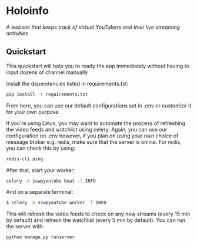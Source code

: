 # Holoinfo
_A website that keeps track of virtual YouTubers and their live streaming activities_

## Quickstart
This quickstart will help you to ready the app immediately without having to input dozens of channel manually

Install the dependencies listed in requirements.txt:
```bash
pip install -r requirements.txt
```

From here, you can use our default configurations set in .env or customize it for your own purpose.

If you're using Linux, you may want to automate the process of refreshing the video feeds and watchlist using celery. Again, you can use our configuration on .env however, if you plan on using your own choice of message broker e.g. redis, make sure that the server is online. For redis, you can check this by using:
```bash
redis-cli ping
```

After that, start your worker:
```bash
celery -A sswpyoutube beat -l INFO
```

And on a separate terminal:
```bash
$ celery -A sswpyoutube worker -l INFO
```

This will refresh the video feeds to check on any new streams (every 15 min by default) and refresh the watchlist (every 5 min by default). You can run the server with:
```bash
python manage.py runserver
```

